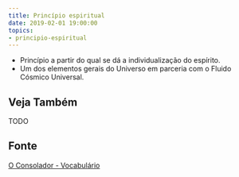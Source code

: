 ```yaml
---
title: Princípio espiritual
date: 2019-02-01 19:00:00
topics:
- principio-espiritual
---
```


* Princípio a partir do qual se dá a individualização do espírito. 
* Um dos elementos gerais do Universo em parceria com o Fluido Cósmico Universal.

## Veja Também
TODO

## Fonte
[O Consolador - Vocabulário](http://www.oconsolador.com.br/linkfixo/vocabulario/principal.html)
